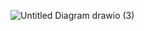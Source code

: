 
![Untitled Diagram drawio (3)](https://github.com/H-M-Nizum/Django_Bank/assets/106550437/c33a99be-a750-4f01-996f-120a7e2cbe36)
